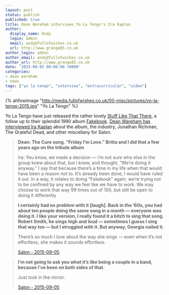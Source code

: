 ```yaml
---
layout: post
status: publish
published: true
title: Dean Wareham interviews Yo La Tengo's Ira Kaplan
author:
  display_name: Andy
  login: admin
  email: andy@fullofwishes.co.uk
  url: http://www.grange85.co.uk
author_login: admin
author_email: andy@fullofwishes.co.uk
author_url: http://www.grange85.co.uk
date: '2015-09-05 00:00:00 +0000'
categories:
- dean wareham
- news
tags: ["yo la tengo", "interview", "extracurricular", "video"]
---
```

{% ahfowimage "http://media.fullofwishes.co.uk/00-misc/pictures/yo-la-tengo-2015.jpg" "Yo La Tengo" %}

<p class="lead">Yo La Tengo have just released the rather lovely <a href="http://amzn.to/1Qg5u2v">Stuff Like That There</a>, a follow up to their splendid 1990 album <a href="http://amzn.to/1Fpk7Kw">Fakebook</a>. <a href="http://www.salon.com/2015/09/04/when_i_first_saw_patti_smith_i_didnt_listen_to_another_grateful_dead_record_for_five_years_dean_wareham_interviews_yo_la_tengos_ira_kaplan/">Dean Wareham has interviewed Ira Kaplan</a> about the album, the industry, Jonathan Richman, The Grateful Dead, and other miscellany for Salon.</p>

<blockquote><p><strong>Dean: The Cure song. “Friday I’m Love.” Britta and I did that a few years ago on the tribute album</strong></p>
<p>Ira: You know, we made a decision — I’m not sure who else in the group knew about that, but I knew, and thought, “We’re doing it anyway.” I say that because there’s a time in my life when that would have been a reason not to. It’s already been done, I would have ruled it out. In a way, it relates to doing “Fakebook” again; we’re trying not to be confined by any way we feel like we have to work. We may choose to work that way 99 times out of 100, but still be open to doing it differently</p>
<p><strong>I certainly had no problem with it [laugh]. Back in the ’60s, you had about ten people doing the same song in a month — everyone was doing it. I like your version, I really found it a bitch to sing that song. Robert Smith, he sings high and loud — sometimes I guess I sing that way too — but I struggled with it. But anyway, Georgia nailed it.</strong></p>
<p>There’s so much I love about the way she sings — even when it’s not effortless, she makes it sounds effortless.</p>
<footer><a href="http://www.salon.com/2015/09/04/when_i_first_saw_patti_smith_i_didnt_listen_to_another_grateful_dead_record_for_five_years_dean_wareham_interviews_yo_la_tengos_ira_kaplan/">Salon - 2015-09-05</a></footer>
</blockquote>

<blockquote>
<p><strong>I’m not going to ask you what it’s like being a couple in a band, because I’ve been on both sides of that.</strong></p>
<p>Just look in the mirror.</p>
<footer><a href="http://www.salon.com/2015/09/04/when_i_first_saw_patti_smith_i_didnt_listen_to_another_grateful_dead_record_for_five_years_dean_wareham_interviews_yo_la_tengos_ira_kaplan/">Salon - 2015-09-05</a></footer>
</blockquote>
